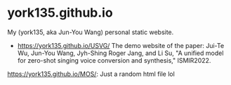 # york135.github.io
My (york135, aka Jun-You Wang) personal static website.

- https://york135.github.io/USVG/
The demo website of the paper: Jui-Te Wu, Jun-You Wang, Jyh-Shing Roger Jang, and Li Su,
"A unified model for zero-shot singing voice conversion and synthesis," ISMIR2022.

https://york135.github.io/MOS/: Just a random html file lol
